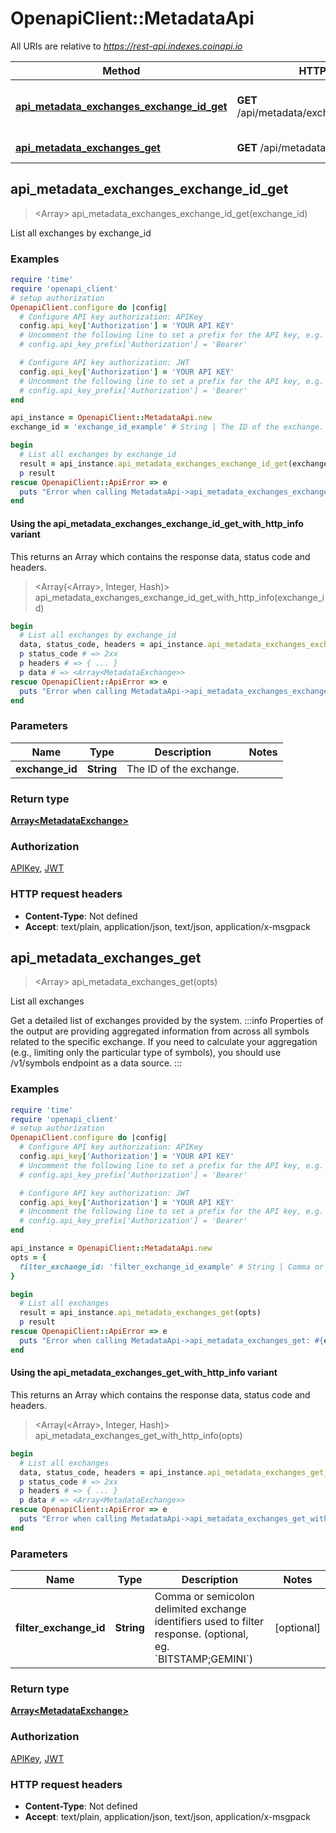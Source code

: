 # OpenapiClient::MetadataApi

All URIs are relative to *https://rest-api.indexes.coinapi.io*

| Method | HTTP request | Description |
| ------ | ------------ | ----------- |
| [**api_metadata_exchanges_exchange_id_get**](MetadataApi.md#api_metadata_exchanges_exchange_id_get) | **GET** /api/metadata/exchanges/{exchange_id} | List all exchanges by exchange_id |
| [**api_metadata_exchanges_get**](MetadataApi.md#api_metadata_exchanges_get) | **GET** /api/metadata/exchanges | List all exchanges |


## api_metadata_exchanges_exchange_id_get

> <Array<MetadataExchange>> api_metadata_exchanges_exchange_id_get(exchange_id)

List all exchanges by exchange_id

### Examples

```ruby
require 'time'
require 'openapi_client'
# setup authorization
OpenapiClient.configure do |config|
  # Configure API key authorization: APIKey
  config.api_key['Authorization'] = 'YOUR API KEY'
  # Uncomment the following line to set a prefix for the API key, e.g. 'Bearer' (defaults to nil)
  # config.api_key_prefix['Authorization'] = 'Bearer'

  # Configure API key authorization: JWT
  config.api_key['Authorization'] = 'YOUR API KEY'
  # Uncomment the following line to set a prefix for the API key, e.g. 'Bearer' (defaults to nil)
  # config.api_key_prefix['Authorization'] = 'Bearer'
end

api_instance = OpenapiClient::MetadataApi.new
exchange_id = 'exchange_id_example' # String | The ID of the exchange.

begin
  # List all exchanges by exchange_id
  result = api_instance.api_metadata_exchanges_exchange_id_get(exchange_id)
  p result
rescue OpenapiClient::ApiError => e
  puts "Error when calling MetadataApi->api_metadata_exchanges_exchange_id_get: #{e}"
end
```

#### Using the api_metadata_exchanges_exchange_id_get_with_http_info variant

This returns an Array which contains the response data, status code and headers.

> <Array(<Array<MetadataExchange>>, Integer, Hash)> api_metadata_exchanges_exchange_id_get_with_http_info(exchange_id)

```ruby
begin
  # List all exchanges by exchange_id
  data, status_code, headers = api_instance.api_metadata_exchanges_exchange_id_get_with_http_info(exchange_id)
  p status_code # => 2xx
  p headers # => { ... }
  p data # => <Array<MetadataExchange>>
rescue OpenapiClient::ApiError => e
  puts "Error when calling MetadataApi->api_metadata_exchanges_exchange_id_get_with_http_info: #{e}"
end
```

### Parameters

| Name | Type | Description | Notes |
| ---- | ---- | ----------- | ----- |
| **exchange_id** | **String** | The ID of the exchange. |  |

### Return type

[**Array&lt;MetadataExchange&gt;**](MetadataExchange.md)

### Authorization

[APIKey](../README.md#APIKey), [JWT](../README.md#JWT)

### HTTP request headers

- **Content-Type**: Not defined
- **Accept**: text/plain, application/json, text/json, application/x-msgpack


## api_metadata_exchanges_get

> <Array<MetadataExchange>> api_metadata_exchanges_get(opts)

List all exchanges

Get a detailed list of exchanges provided by the system.              :::info Properties of the output are providing aggregated information from across all symbols related to the specific exchange. If you need to calculate your aggregation (e.g., limiting only the particular type of symbols), you should use /v1/symbols endpoint as a data source. :::

### Examples

```ruby
require 'time'
require 'openapi_client'
# setup authorization
OpenapiClient.configure do |config|
  # Configure API key authorization: APIKey
  config.api_key['Authorization'] = 'YOUR API KEY'
  # Uncomment the following line to set a prefix for the API key, e.g. 'Bearer' (defaults to nil)
  # config.api_key_prefix['Authorization'] = 'Bearer'

  # Configure API key authorization: JWT
  config.api_key['Authorization'] = 'YOUR API KEY'
  # Uncomment the following line to set a prefix for the API key, e.g. 'Bearer' (defaults to nil)
  # config.api_key_prefix['Authorization'] = 'Bearer'
end

api_instance = OpenapiClient::MetadataApi.new
opts = {
  filter_exchange_id: 'filter_exchange_id_example' # String | Comma or semicolon delimited exchange identifiers used to filter response. (optional, eg. `BITSTAMP;GEMINI`)
}

begin
  # List all exchanges
  result = api_instance.api_metadata_exchanges_get(opts)
  p result
rescue OpenapiClient::ApiError => e
  puts "Error when calling MetadataApi->api_metadata_exchanges_get: #{e}"
end
```

#### Using the api_metadata_exchanges_get_with_http_info variant

This returns an Array which contains the response data, status code and headers.

> <Array(<Array<MetadataExchange>>, Integer, Hash)> api_metadata_exchanges_get_with_http_info(opts)

```ruby
begin
  # List all exchanges
  data, status_code, headers = api_instance.api_metadata_exchanges_get_with_http_info(opts)
  p status_code # => 2xx
  p headers # => { ... }
  p data # => <Array<MetadataExchange>>
rescue OpenapiClient::ApiError => e
  puts "Error when calling MetadataApi->api_metadata_exchanges_get_with_http_info: #{e}"
end
```

### Parameters

| Name | Type | Description | Notes |
| ---- | ---- | ----------- | ----- |
| **filter_exchange_id** | **String** | Comma or semicolon delimited exchange identifiers used to filter response. (optional, eg. &#x60;BITSTAMP;GEMINI&#x60;) | [optional] |

### Return type

[**Array&lt;MetadataExchange&gt;**](MetadataExchange.md)

### Authorization

[APIKey](../README.md#APIKey), [JWT](../README.md#JWT)

### HTTP request headers

- **Content-Type**: Not defined
- **Accept**: text/plain, application/json, text/json, application/x-msgpack

